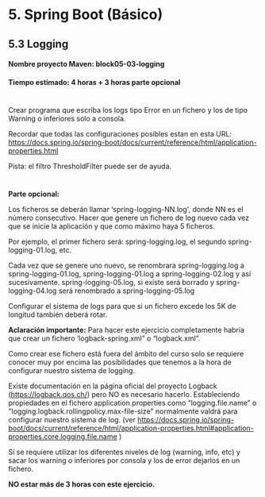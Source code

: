 # 5. Spring Boot (Básico)

## 5.3 Logging

#### **Nombre proyecto Maven:** block05-03-logging
#### **Tiempo estimado:** 4 horas + 3 horas parte opcional

#

Crear programa que escriba los logs tipo Error en un fichero y los de tipo Warning o inferiores solo a consola.

Recordar que todas las configuraciones posibles estan en esta URL: https://docs.spring.io/spring-boot/docs/current/reference/html/application-properties.html

Pista: el filtro ThresholdFilter puede ser de ayuda.

#

**Parte opcional:**

Los ficheros se deberán llamar ‘spring-logging-NN.log', donde NN es el número consecutivo. Hacer que genere un fichero de log nuevo cada vez que se inicie la aplicación y que como máximo haya 5 ficheros.

Por ejemplo, el primer fichero será: spring-logging.log, el segundo spring-logging-01.log, etc.

Cada vez que se genere uno nuevo, se renombrara spring-logging.log a spring-logging-01.log,  spring-logging-01.log a spring-logging-02.log y así sucesivamente. spring-logging-05.log, si existe será borrado y spring-logging-04.log será renombrado a spring-logging-05.log

Configurar el sistema de logs para que si un fichero excede los 5K de longitud también deberá rotar.

**Aclaración importante:**  Para hacer este ejercicio completamente habría que crear un fichero ‘logback-spring.xml” o “logback.xml”.

Como crear ese fichero está fuera del ámbito del curso solo se requiere conocer muy por encima las posibilidades que tenemos a la hora de configurar nuestro sistema de logging.

Existe documentación en la página oficial del proyecto Logback  (https://logback.qos.ch/) pero NO es necesario hacerlo. Estableciendo propiedades en el fichero application.properties como “logging.file.name” o "logging.logback.rollingpolicy.max-file-size"  normalmente valdrá para configurar nuestro sistema de log. (ver https://docs.spring.io/spring-boot/docs/current/reference/html/application-properties.html#application-properties.core.logging.file.name )

Sí se requiere utilizar los diferentes niveles de log (warning, info, etc)  y sacar los warning o inferiores por consola y los de error dejarlos en un fichero.


**NO estar más de 3 horas con este ejercicio.**
